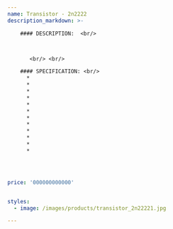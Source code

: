 ```yaml
---
name: Transistor - 2n2222
description_markdown: >-

    #### DESCRIPTION:  <br/>



       <br/> <br/>

    #### SPECIFICATION: <br/>
      *
      *
      *
      *
      *
      *
      *
      *
      *
      *
      *
      *




price: '000000000000'


styles:
  - image: /images/products/transistor_2n22221.jpg

---
```

